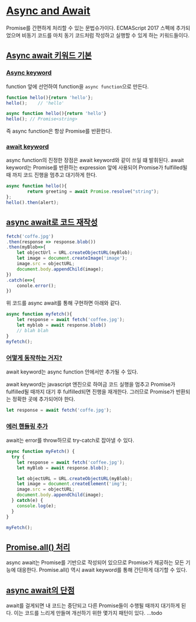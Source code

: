 # [Async and Await](https://developer.mozilla.org/en-US/docs/Learn/JavaScript/Asynchronous/Async_await#The_async_keyword)
Promise를 간편하게 처리할 수 있는 문법슈가이다. ECMAScript 2017 스펙에 추가되었으며 비동기 코드를 마치 동기 코드처럼 작성하고 실행할 수 있게 하는 키워드들이다.

## [Async await 키워드 기본](https://developer.mozilla.org/en-US/docs/Learn/JavaScript/Asynchronous/Async_await#The_basics_of_asyncawait)
### [Async keyword](https://developer.mozilla.org/en-US/docs/Learn/JavaScript/Asynchronous/Async_await#The_async_keyword)
function 앞에 선언하여 function을 ```async function```으로 만든다.
```javascript
function hello(){return 'hello'};
hello();    // 'hello'
```

```javascript
async function hello(){return 'hello'}
hello(); // Promise<string>
```
즉 async function은 항상 Promise를 반환한다.

### [await keyword](https://developer.mozilla.org/en-US/docs/Learn/JavaScript/Asynchronous/Async_await#The_await_keyword)
async function의 진정한 장점은 await keyword와 같이 쓰일 떄 발휘된다.
await keyword는 Promise를 반환하는 expression 앞에 사용되어 Promise가 fulfilled될 때 까지 코드 진행을 멈추고 대기하게 한다.
```javascript
async function hello(){
        return greeting = await Promise.resolve("string");
};
hello().then(alert);
```

## [async await로 코드 재작성](https://developer.mozilla.org/en-US/docs/Learn/JavaScript/Asynchronous/Async_await#Rewriting_promise_code_with_asyncawait)
```javascript
fetch('coffe.jpg')
.then(response => response.blob())
.then(myBlob=>{
    let objectUrl = URL.createObjectURL(myBlob);
    let image = document.createImage('image');
    image.src = objectURL;
    document.body.appendChild(image);
})
.catch(e=>{
    conole.error();
})
```
위 코드를 async await를 통해 구현하면 아래와 같다.
```javascript
async function myfetch(){
    let response = await fetch('coffee.jpg');
    let myblob = await response.blob()
    // blah blah
}
myfetch();
```

### [어떻게 동작하는 거지?](https://developer.mozilla.org/en-US/docs/Learn/JavaScript/Asynchronous/Async_await#But_how_does_it_work)
await keyword는 async function 안에서만 추가될 수 있다.

await keyword는 javascript 엔진으로 하여금 코드 실행을 멈추고 Promise가 fulfilled될 때까지 대기 후 fulfilled되면 진행을 재개한다. 그러므로 Promise가 반환되는 정확한 곳에 추가되어야 한다.
```javascript
let response = await fetch('coffe.jpg');
```

### [에러 핸들링 추가](https://developer.mozilla.org/en-US/docs/Learn/JavaScript/Asynchronous/Async_await#Adding_error_handling)
await는 error를 throw하므로 try-catch로 잡아낼 수 있다.
```javascript
async function myFetch() {
  try {
    let response = await fetch('coffee.jpg');
    let myBlob = await response.blob();

    let objectURL = URL.createObjectURL(myBlob);
    let image = document.createElement('img');
    image.src = objectURL;
    document.body.appendChild(image);
  } catch(e) {
    console.log(e);
  }
}

myFetch();
```

## [Promise.all() 처리](https://developer.mozilla.org/en-US/docs/Learn/JavaScript/Asynchronous/Async_await#Awaiting_a_Promise.all())
async await는 Promise를 기반으로 작성되어 있으므로 Promise가 제공하는 모든 기능에 대응한다. Promise.all() 역시 await keyword를 통해 간단하게 대기할 수 있다.

## [async await의 단점](https://developer.mozilla.org/en-US/docs/Learn/JavaScript/Asynchronous/Async_await#The_downsides_of_asyncawait)
await를 걸게되면 내 코드는 중단되고 다른 Promise들이 수행될 때까지 대기하게 된다. 이는 코드를 느리게 만들며 개선하기 위한 몇가지 패턴이 있다.
...todo